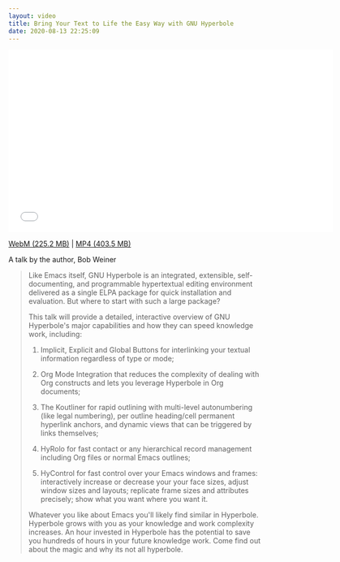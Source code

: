 ```yaml
---
layout: video
title: Bring Your Text to Life the Easy Way with GNU Hyperbole
date: 2020-08-13 22:25:09
---
```


<iframe width="640" height="360" src="//www.youtube.com/embed/nC1eTgZE1oA" frameborder="0" allowfullscreen></iframe>

[WebM (225.2 MB)](https://emacsnyc-talks.s3.amazonaws.com/hyperbole_robert_weiner.webm) |
[MP4 (403.5 MB)](https://emacsnyc-talks.s3.amazonaws.com/hyperbole_robert_weiner.mp4)

A talk by the author, Bob Weiner

> Like Emacs itself, GNU Hyperbole is an integrated, extensible,
> self-documenting, and programmable hypertextual editing environment
> delivered as a single ELPA package for quick installation and
> evaluation. But where to start with such a large package?
>
> This talk will provide a detailed, interactive overview of GNU
> Hyperbole's major capabilities and how they can speed knowledge
> work, including:
>
> 1. Implicit, Explicit and Global Buttons for interlinking your
> textual information regardless of type or mode;
>
> 2. Org Mode Integration that reduces the complexity of dealing with
> Org constructs and lets you leverage Hyperbole in Org documents;
>
> 3. The Koutliner for rapid outlining with multi-level autonumbering
> (like legal numbering), per outline heading/cell permanent
> hyperlink anchors, and dynamic views that can be triggered by
> links themselves;
>
> 4. HyRolo for fast contact or any hierarchical record management
> including Org files or normal Emacs outlines;
>
> 5. HyControl for fast control over your Emacs windows and frames:
> interactively increase or decrease your your face sizes, adjust
> window sizes and layouts; replicate frame sizes and attributes
> precisely; show what you want where you want it.
>
> Whatever you like about Emacs you'll likely find similar in Hyperbole.
> Hyperbole grows with you as your knowledge and work complexity
> increases. An hour invested in Hyperbole has the potential to save
> you hundreds of hours in your future knowledge work. Come find out
> about the magic and why its not all hyperbole.
